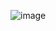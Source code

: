 ![image](https://github.com/aron0093/insilico_mutagenesis/assets/25486108/f50de66b-dfb6-4ce8-8e1f-9ac69d11057a)

